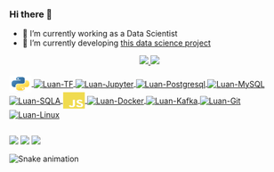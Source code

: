 ### Hi there 👋

- 🔭 I’m currently working as a Data Scientist
- 🌱 I’m currently developing [this data science project](https://github.com/luanpbrasil/alura-voz)

<div align="center">
  <a href="https://github.com/luanpbrasil">
  <img height="180em" src="https://github-readme-stats.vercel.app/api?username=luanpbrasil&show_icons=true&theme=tokyonight&include_all_commits=true&count_private=true"/>
  <img height="180em" src="https://github-readme-stats.vercel.app/api/top-langs/?username=luanpbrasil&layout=compact&langs_count=7&theme=tokyonight"/>
</div>

<div style="display: inline_block"><br>
  <img align="center" alt="Luan-Python" height="30" width="40" src="https://raw.githubusercontent.com/devicons/devicon/master/icons/python/python-original.svg">
  <img align="center" alt="Luan-TF" height="30" width="40" src="https://cdn.jsdelivr.net/gh/devicons/devicon/icons/tensorflow/tensorflow-original.svg">
  <img align="center" alt="Luan-Jupyter" height="30" width="40" src="https://cdn.jsdelivr.net/gh/devicons/devicon/icons/jupyter/jupyter-original-wordmark.svg">
  <img align="center" alt="Luan-Postgresql" height="30" width="40" src="https://cdn.jsdelivr.net/gh/devicons/devicon/icons/postgresql/postgresql-original.svg">
  <img align="center" alt="Luan-MySQL" height="30" width="40" src="https://www.vectorlogo.zone/logos/mysql/mysql-ar21.svg">
  <img align="center" alt="Luan-SQLA" height="30" width="40" src="https://cdn.jsdelivr.net/gh/devicons/devicon/icons/sqlalchemy/sqlalchemy-original.svg">
  <img align="center" alt="Luan-Js" height="30" width="40" src="https://raw.githubusercontent.com/devicons/devicon/master/icons/javascript/javascript-plain.svg">
  <img align="center" alt="Luan-Docker" height="30" width="40" src="https://cdn.jsdelivr.net/gh/devicons/devicon/icons/docker/docker-original.svg">
  <img align="center" alt="Luan-Kafka" height="30" width="40" src="https://www.vectorlogo.zone/logos/apache_kafka/apache_kafka-ar21.svg">
  <img align="center" alt="Luan-Git" height="30" width="40" src="https://cdn.jsdelivr.net/gh/devicons/devicon/icons/git/git-original.svg">
  <img align="center" alt="Luan-Linux" height="30" width="40" src="https://cdn.jsdelivr.net/gh/devicons/devicon/icons/linux/linux-original.svg">
</div>
  
  ##
  
<div>
  <a href="https://www.linkedin.com/in/luan-brasil" target="_blank"><img src="https://img.shields.io/badge/-LinkedIn-%230077B5?style=for-the-badge&logo=linkedin&logoColor=white" target="_blank"></a>
  <a href = "mailto:luanbrasil@alu.ufc.br"><img src="https://img.shields.io/badge/Gmail-D14836?style=for-the-badge&logo=gmail&logoColor=white" target="_blank"></a>
  <a href = "mailto:luanbrasil99@hotmail.com"><img src="https://img.shields.io/badge/Microsoft_Outlook-0078D4?style=for-the-badge&logo=microsoft-outlook&logoColor=white" target="_blank"></a>
  
  ![Snake animation](https://github.com/luanpbrasil/luanpbrasil/blob/output/github-contribution-grid-snake.svg)
</div>
  
<!--
**luanpbrasil/luanpbrasil** is a ✨ _special_ ✨ repository because its `README.md` (this file) appears on your GitHub profile.

Here are some ideas to get you started:

- 👯 I’m looking to collaborate on ...
- 🤔 I’m looking for help with ...
- 💬 Ask me about ...
- 📫 How to reach me: ...
- ⚡ Fun fact: ...
-->
